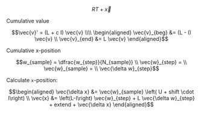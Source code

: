 ```math
R T + \vec{x}
```

Cumulative value

```math
\vec{v}' = (L + c I) \vec{v}
\\\\
\begin{aligned}
\vec{v}_{beg} &= (L - I) \vec{v}
\\
\vec{v}_{end} &= L \vec{v}
\end{aligned}
```

Cumulative x-position

```math
w_{sample} = \dfrac{w_{step}}{N_{sample}}
\\
\vec{w}_{step} = 
\\
\vec{w}_{sample} = 
\\
\vec{\delta w}_{step}
```

Calculate ``x``-position:

```math
\begin{aligned}
\vec{\delta x} &= \vec{w}_{sample} \left( U + shift \cdot I\right)
\\
\vec{x} &= \left(L-I\right) \vec{w}_{step} + L \vec{\delta w}_{step} + extend + \vec{\delta x}
\end{aligned}
```